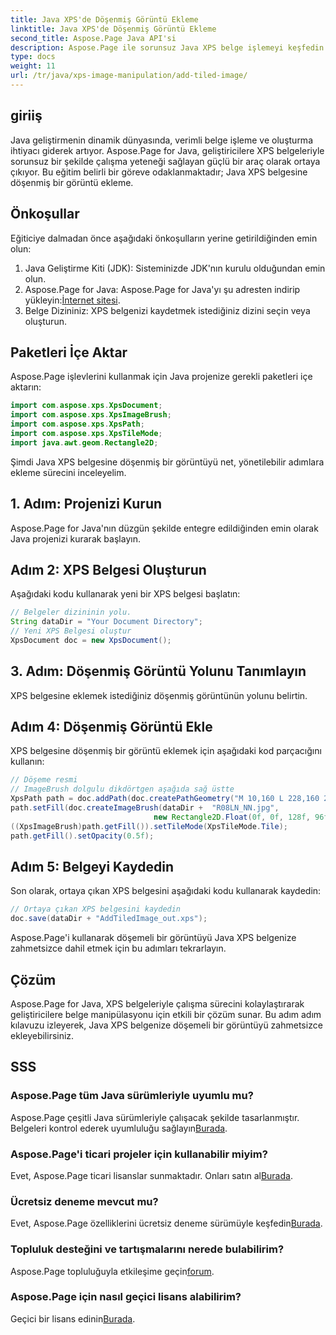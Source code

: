 ```yaml
---
title: Java XPS'de Döşenmiş Görüntü Ekleme
linktitle: Java XPS'de Döşenmiş Görüntü Ekleme
second_title: Aspose.Page Java API'si
description: Aspose.Page ile sorunsuz Java XPS belge işlemeyi keşfedin. Bu adım adım kılavuzu kullanarak döşemeli görüntüleri zahmetsizce eklemeyi öğrenin.
type: docs
weight: 11
url: /tr/java/xps-image-manipulation/add-tiled-image/
---
```

## giriiş
Java geliştirmenin dinamik dünyasında, verimli belge işleme ve oluşturma ihtiyacı giderek artıyor. Aspose.Page for Java, geliştiricilere XPS belgeleriyle sorunsuz bir şekilde çalışma yeteneği sağlayan güçlü bir araç olarak ortaya çıkıyor. Bu eğitim belirli bir göreve odaklanmaktadır; Java XPS belgesine döşenmiş bir görüntü ekleme.
## Önkoşullar
Eğiticiye dalmadan önce aşağıdaki önkoşulların yerine getirildiğinden emin olun:
1. Java Geliştirme Kiti (JDK): Sisteminizde JDK'nın kurulu olduğundan emin olun.
2.  Aspose.Page for Java: Aspose.Page for Java'yı şu adresten indirip yükleyin:[İnternet sitesi](https://releases.aspose.com/page/java/).
3. Belge Dizininiz: XPS belgenizi kaydetmek istediğiniz dizini seçin veya oluşturun.
## Paketleri İçe Aktar
Aspose.Page işlevlerini kullanmak için Java projenize gerekli paketleri içe aktarın:
```java
import com.aspose.xps.XpsDocument;
import com.aspose.xps.XpsImageBrush;
import com.aspose.xps.XpsPath;
import com.aspose.xps.XpsTileMode;
import java.awt.geom.Rectangle2D;
```
Şimdi Java XPS belgesine döşenmiş bir görüntüyü net, yönetilebilir adımlara ekleme sürecini inceleyelim.
## 1. Adım: Projenizi Kurun
Aspose.Page for Java'nın düzgün şekilde entegre edildiğinden emin olarak Java projenizi kurarak başlayın.
## Adım 2: XPS Belgesi Oluşturun
Aşağıdaki kodu kullanarak yeni bir XPS belgesi başlatın:
```java
// Belgeler dizininin yolu.
String dataDir = "Your Document Directory";
// Yeni XPS Belgesi oluştur
XpsDocument doc = new XpsDocument();
```
## 3. Adım: Döşenmiş Görüntü Yolunu Tanımlayın
XPS belgesine eklemek istediğiniz döşenmiş görüntünün yolunu belirtin.
## Adım 4: Döşenmiş Görüntü Ekle
XPS belgesine döşenmiş bir görüntü eklemek için aşağıdaki kod parçacığını kullanın:
```java
// Döşeme resmi
// ImageBrush dolgulu dikdörtgen aşağıda sağ üstte
XpsPath path = doc.addPath(doc.createPathGeometry("M 10,160 L 228,160 228,305 10,305"));
path.setFill(doc.createImageBrush(dataDir +  "R08LN_NN.jpg",
                                new Rectangle2D.Float(0f, 0f, 128f, 96f), new Rectangle2D.Float(0f, 0f, 64f, 48f)));
((XpsImageBrush)path.getFill()).setTileMode(XpsTileMode.Tile);
path.getFill().setOpacity(0.5f);
```
## Adım 5: Belgeyi Kaydedin
Son olarak, ortaya çıkan XPS belgesini aşağıdaki kodu kullanarak kaydedin:
```java
// Ortaya çıkan XPS belgesini kaydedin
doc.save(dataDir + "AddTiledImage_out.xps"); 
```
Aspose.Page'i kullanarak döşemeli bir görüntüyü Java XPS belgenize zahmetsizce dahil etmek için bu adımları tekrarlayın.
## Çözüm
Aspose.Page for Java, XPS belgeleriyle çalışma sürecini kolaylaştırarak geliştiricilere belge manipülasyonu için etkili bir çözüm sunar. Bu adım adım kılavuzu izleyerek, Java XPS belgenize döşemeli bir görüntüyü zahmetsizce ekleyebilirsiniz.

## SSS
### Aspose.Page tüm Java sürümleriyle uyumlu mu?
 Aspose.Page çeşitli Java sürümleriyle çalışacak şekilde tasarlanmıştır. Belgeleri kontrol ederek uyumluluğu sağlayın[Burada](https://reference.aspose.com/page/java/).
### Aspose.Page'i ticari projeler için kullanabilir miyim?
Evet, Aspose.Page ticari lisanslar sunmaktadır. Onları satın al[Burada](https://purchase.aspose.com/buy).
### Ücretsiz deneme mevcut mu?
 Evet, Aspose.Page özelliklerini ücretsiz deneme sürümüyle keşfedin[Burada](https://releases.aspose.com/).
### Topluluk desteğini ve tartışmalarını nerede bulabilirim?
 Aspose.Page topluluğuyla etkileşime geçin[forum](https://forum.aspose.com/c/page/39).
### Aspose.Page için nasıl geçici lisans alabilirim?
 Geçici bir lisans edinin[Burada](https://purchase.aspose.com/temporary-license/).